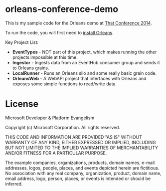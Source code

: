 orleans-conference-demo
=======================

This is my sample code for the Orleans demo at [That Conference 2014](https://www.thatconference.com/sessions/session/2451).

To run the code, you will first need to [install Orleans](aka.ms/orleans).

Key Project List:

* **EventTypes** - NOT part of this project, which makes running the other projects impossible at this time.
* **Ingestor** - Ingests data from an EventHub consumer group and sends it to Orleans grains.
* **LocalRunner** - Runs an Orleans silo and some really basic grain code.
* **OrleansWeb** - A WebAPI project that interfaces with Orleans and exposes some simple functions to read/write data.

# License

Microsoft Developer & Platform Evangelism

Copyright (c) Microsoft Corporation. All rights reserved.

THIS CODE AND INFORMATION ARE PROVIDED "AS IS" WITHOUT WARRANTY OF ANY KIND, EITHER EXPRESSED OR IMPLIED, INCLUDING BUT NOT LIMITED TO THE IMPLIED WARRANTIES OF MERCHANTABILITY AND/OR FITNESS FOR A PARTICULAR PURPOSE.

The example companies, organizations, products, domain names, e-mail addresses, logos, people, places, and events depicted herein are fictitious. No association with any real company, organization, product, domain name, email address, logo, person, places, or events is intended or should be inferred.